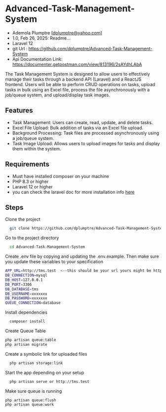 
# Advanced-Task-Management-System


- Ademola Plumptre [dplumptre@yahoo.com]
- 1.0, Feb 26, 2025: Readme...
- Laravel 12
- git Url : https://github.com/dplumptre/Advanced-Task-Management-System
- Api Documentation Link: https://documenter.getpostman.com/view/813196/2sAYdhLAbA

The Task Management System is designed to allow users to effectively manage their tasks through a backend API (Laravel) and a ReactJS frontend. Users will be able to perform CRUD operations on tasks, upload tasks in bulk using an Excel file, process the file asynchronously with a job/queue system, and upload/display task images.




## Features

- Task Management: Users can create, read, update, and delete tasks.
- Excel File Upload: Bulk addition of tasks via an Excel file upload.
- Background Processing: Task files are processed asynchronously using a job/queue system.
- Task Image Upload: Allows users to upload images for tasks and display them within the system.




## Requirements

-   Must have installed composer on your machine
-   PHP 8.3 or higher
-   Laravel 12 or higher
-   you can check the laravel doc for more installation info  [here](https://laravel.com/docs/12.x)



## Steps

Clone the project

```bash
  git clone https://github.com/dplumptre/Advanced-Task-Management-System.git
```

Go to the project directory

```bash
  cd Advanced-Task-Management-System
```
Create .env file by copying and updating the .env.example. Then make sure you update these variables to your specification

```bash
APP_URL=http://tms.test  <--this should be your url yours might be http://Advanced-Task-Management-System.test depending on your setup
DB_CONNECTION=mysql
DB_HOST=127.0.0.1
DB_PORT=3306
DB_DATABASE=tms
DB_USERNAME=xxxxxxx
DB_PASSWORD=xxxxxxx
QUEUE_CONNECTION=database
```


Install dependencies

```bash
  composer install

```
Create Queue Table
```bash
php artisan queue:table
php artisan migrate
```


Create a symbolic link for uploaded files
```bash
  php artisan storage:link
```

Start the app depending on your setup

```bash
  php artisan serve or http://tms.test
```
Make sure queue is running 
```bash
php artisan queue:flush
php artisan queue:work
```
